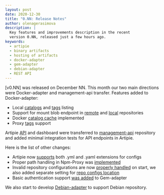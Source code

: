 ```yaml
---
layout: post
date: 2020-12-30
title: "0.NN: Release Notes"
author: olenagerasimova
description: |
  Key features and improvements description in the recent
  version 0.NN, released just a few hours ago.
keywords:
  - artipie
  - binary artifacts
  - hosting of artifacts
  - docker-adapter
  - gem-adapter
  - debian-adapter
  - REST API
---
```


[v0.NN] was released on December NN. This month our two main directions were Docker-adapter and 
management-api transfer. Features added to Docker-adapter:
- Local [catalogs](https://github.com/artipie/docker-adapter/issues/374) and 
[tags](https://github.com/artipie/docker-adapter/issues/373) listing
- Support for mount blob endpoint in [remote](https://github.com/artipie/docker-adapter/issues/390) and 
[local](https://github.com/artipie/docker-adapter/issues/394) repositories
- Docker [catalog cache](https://github.com/artipie/docker-adapter/issues/367) implemented
- Proxy [tags](https://github.com/artipie/docker-adapter/issues/375) support

Artipie [API](https://github.com/artipie/management-api/blob/master/REST_API.md) and dashboard were 
transferred to [management-api](https://github.com/artipie/management-api) repository and added minimal 
integration tests for API endpoints in Artipie.

Here is the list of other changes:
- Artipie now [supports](https://github.com/artipie/artipie/issues/797) both .yml and .yaml 
extensions for configs
- Proper path handling in Npm-Proxy was [implemented](https://github.com/artipie/artipie/issues/738)
- Invalid repository configurations are now [properly handled](https://github.com/artipie/artipie/issues/804) on start,
we also added separate setting for [repo configs location](https://github.com/artipie/artipie#additional-configuration)
- Basic authentication support [was added](https://github.com/artipie/gem-adapter/issues/81) to Gem-adapter

We also start to develop [Debian-adapter](https://github.com/artipie/debian-adapter) to support Debian repository. 